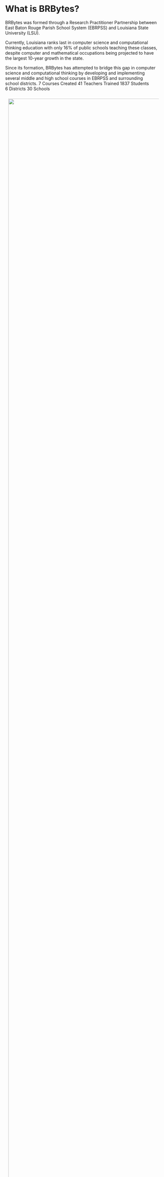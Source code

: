 <div id="main-div" style="padding: 100px 1%; text-align: left; overflow: auto;">
<div class="w3-col m8 w3-padding"><h1 class="w3-text-indigo w3-xxlarge">What is BRBytes?</h1>
BRBytes was formed through a Research Practitioner 
Partnership between East Baton Rouge Parish School 
System (EBRPSS) and Louisiana State University (LSU).

Currently, Louisiana ranks last in computer science 
and computational thinking education with only 16% 
of public schools teaching these classes, despite 
computer and mathematical occupations being projected 
to have the largest 10-year growth in the state.

Since its formation, BRBytes has attempted to bridge 
this gap in computer science and computational thinking 
by developing and implementing several middle and high 
school courses in EBRPSS and surrounding school districts.
<span class="table-container">
<span style="display: table-row">
<span class ="table-item table-item-small w3-circle w3-border-yellow w3-bottombar w3-topbar w3-leftbar w3-rightbar">
7 Courses Created
</span>
<span class="table-item table-item-small w3-circle w3-border-yellow w3-bottombar w3-topbar w3-leftbar w3-rightbar">
41 Teachers Trained
</span>
<span class="table-item table-item-small w3-circle w3-border-yellow w3-bottombar w3-topbar w3-leftbar w3-rightbar">
1837 Students
</span>
</span>
</span>
<span class="table-container">
<span style="display: table-row">
<span class ="table-item table-item-small w3-circle w3-border-yellow w3-bottombar w3-topbar w3-leftbar w3-rightbar">
6 Districts
</span>
<span class="table-item table-item-small w3-circle w3-border-yellow w3-bottombar w3-topbar w3-leftbar w3-rightbar">
30 Schools
</span>
</span>
</span>
</div>
<div class="w3-col m4 w3-padding"><img src="images/placeholder.jpg"
style="width:100%; padding: 10px;"/>
<img src="images/placeholder.jpg"
style="width:100%; padding: 10px;"/></div>

</div>

